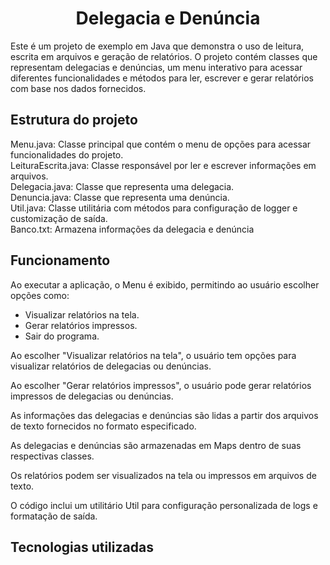 <h1 align="center"> Delegacia e Denúncia</h1>

<p>Este é um projeto de exemplo em Java que demonstra o uso de leitura, escrita em arquivos e geração de relatórios. O projeto contém classes que representam delegacias e denúncias, um menu interativo para acessar diferentes funcionalidades e métodos para ler, escrever e gerar relatórios com base nos dados fornecidos.</p>

<h2>Estrutura do projeto</h2>
<p>Menu.java: Classe principal que contém o menu de opções para acessar funcionalidades do projeto.<br>
LeituraEscrita.java: Classe responsável por ler e escrever informações em arquivos.<br>
Delegacia.java: Classe que representa uma delegacia.<br>
Denuncia.java: Classe que representa uma denúncia.<br>
Util.java: Classe utilitária com métodos para configuração de logger e customização de saída.<br>
Banco.txt: Armazena informações da delegacia e denúncia</p>

<h2>Funcionamento</h2>
<p>Ao executar a aplicação, o Menu é exibido, permitindo ao usuário escolher opções como:
<ul>
<li>Visualizar relatórios na tela.</li>
<li>Gerar relatórios impressos.</li>
<li>Sair do programa.</li>
</ul>

Ao escolher "Visualizar relatórios na tela", o usuário tem opções para visualizar relatórios de delegacias ou denúncias.

Ao escolher "Gerar relatórios impressos", o usuário pode gerar relatórios impressos de delegacias ou denúncias.

As informações das delegacias e denúncias são lidas a partir dos arquivos de texto fornecidos no formato especificado.

As delegacias e denúncias são armazenadas em Maps dentro de suas respectivas classes.

Os relatórios podem ser visualizados na tela ou impressos em arquivos de texto.

O código inclui um utilitário Util para configuração personalizada de logs e formatação de saída.</p>

<h2>Tecnologias utilizadas</h2>
